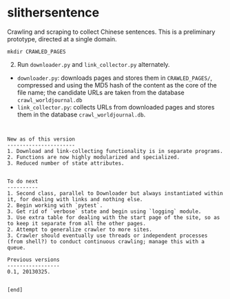 slithersentence
===============

Crawling and scraping to collect Chinese sentences. This is a preliminary prototype, directed at a single domain.

    mkdir CRAWLED_PAGES
2. Run `downloader.py` and `link_collector.py` alternately. 
 * `downloader.py`: downloads pages and stores them in `CRAWLED_PAGES/`, compressed and using the MD5 hash of the content as the core of the file name; the candidate URLs are taken from the database `crawl_worldjournal.db`
 * `link_collector.py`: collects URLs from downloaded pages and stores them in the database `crawl_worldjournal.db`.
```


New as of this version
----------------------
1. Download and link-collecting functionality is in separate programs.
2. Functions are now highly modularized and specialized.
3. Reduced number of state attributes.


To do next
----------
1. Second class, parallel to Downloader but always instantiated within it, for dealing with links and nothing else.
2. Begin working with `pytest`.
3. Get rid of `verbose` state and begin using `logging` module.
3. Use extra table for dealing with the start page of the site, so as to keep it separate from all the other pages.
2. Attempt to generalize crawler to more sites.
3. Crawler should eventually use threads or independent processes (from shell?) to conduct continuous crawling; manage this with a queue.

Previous versions
-----------------
0.1, 20130325.


[end]
